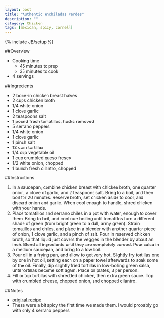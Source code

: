```yaml
---
layout: post
title: "Authentic enchiladas verdes"
description: ""
category: Chicken
tags: [mexican, spicy, cornell]
---
```

{% include JB/setup %}

##Overview

* Cooking time
    * 45 minutes to prep
    * 35 minutes to cook
* 4 servings

##Ingredients

* 2 bone-in chicken breast halves
* 2 cups chicken broth
* 1/4 white onion
* 1 clove garlic
* 2 teaspoons salt
* 1 pound fresh tomatillos, husks removed
* 5 serrano peppers
* 1/4 white onion
* 1 clove garlic
* 1 pinch salt
* 12 corn tortillas
* 1/4 cup vegetable oil
* 1 cup crumbled queso fresco
* 1/2 white onion, chopped
* 1 bunch fresh cilantro, chopped

##Instructions

1. In a saucepan, combine chicken breast with chicken broth, one quarter onion, a clove of garlic, and 2 teaspoons salt. Bring to a boil, and then boil for 20 minutes. Reserve broth, set chicken aside to cool, and discard onion and garlic. When cool enough to handle, shred chicken with your hands.
1. Place tomatillos and serrano chiles in a pot with water, enough to cover them. Bring to boil, and continue boiling until tomatillos turn a different shade of green (from bright green to a dull, army green). Strain tomatillos and chiles, and place in a blender with another quarter piece of onion, 1 clove garlic, and a pinch of salt. Pour in reserved chicken broth, so that liquid just covers the veggies in the blender by about an inch. Blend all ingredients until they are completely pureed. Pour salsa in a medium saucepan, and bring to a low boil.
1. Pour oil in a frying pan, and allow to get very hot. Slightly fry tortillas one by one in hot oil, setting each on a paper towel afterwards to soak some of the oil. Finally, dip slightly fried tortillas in low-boiling green salsa, until tortillas become soft again. Place on plates, 3 per person.
1. Fill or top tortillas with shredded chicken, then extra green sauce. Top with crumbled cheese, chopped onion, and chopped cilantro.


##Notes

* [original recipe](http://allrecipes.com/recipe/authentic-enchiladas-verdes/)
* These were a bit spicy the first time we made them.  I would probably go with only 4 serrano peppers
